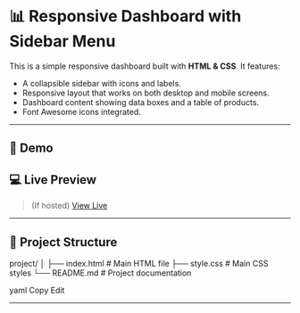 # 📊 Responsive Dashboard with Sidebar Menu

This is a simple responsive dashboard built with **HTML & CSS**. It features:
- A collapsible sidebar with icons and labels.
- Responsive layout that works on both desktop and mobile screens.
- Dashboard content showing data boxes and a table of products.
- Font Awesome icons integrated.

---

## 🚀 Demo

## 💻 Live Preview

> (If hosted) [View Live](https://mohamed12511.github.io/HTML-AND-CSS-Projects4/)

---

## 📂 Project Structure

project/
│
├── index.html # Main HTML file
├── style.css # Main CSS styles
└── README.md # Project documentation

yaml
Copy
Edit

---
